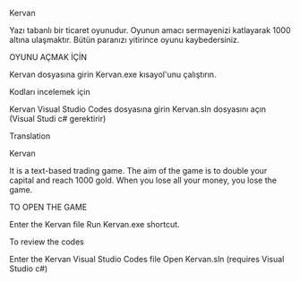 Kervan

Yazı tabanlı bir ticaret oyunudur.
Oyunun amacı sermayenizi katlayarak 1000 altına ulaşmaktır.
Bütün paranızı yitirince oyunu kaybedersiniz.


OYUNU AÇMAK İÇİN

Kervan dosyasına girin
Kervan.exe kısayol'unu çalıştırın.


Kodları incelemek için

Kervan Visual Studio Codes dosyasına girin
Kervan.sln dosyasını açın (Visual Studi c# gerektirir)




Translation

Kervan

It is a text-based trading game.
The aim of the game is to double your capital and reach 1000 gold.
When you lose all your money, you lose the game.


TO OPEN THE GAME

Enter the Kervan file
Run Kervan.exe shortcut.


To review the codes

Enter the Kervan Visual Studio Codes file
Open Kervan.sln (requires Visual Studio c#)
